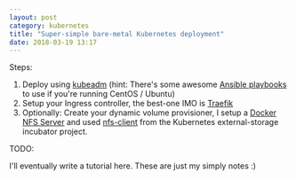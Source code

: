 ```yaml
---
layout: post
category: kubernetes
title: "Super-simple bare-metal Kubernetes deployment"
date: 2018-03-19 13:17
---
```


Steps:
 1. Deploy using [kubeadm](https://kubernetes.io/docs/setup/independent/create-cluster-kubeadm/) (hint: There's some awesome [Ansible playbooks](https://github.com/kairen/kubeadm-ansible) to use if you're running CentOS / Ubuntu)
 2. Setup your Ingress controller, the best-one IMO is [Traefik](https://docs.traefik.io/user-guide/kubernetes/)
 3. Optionally: Create your dynamic volume provisioner, I setup a [Docker NFS Server](https://github.com/cdrage/dockerfiles/tree/master/nfs-server) and used [nfs-client](https://github.com/kubernetes-incubator/external-storage/tree/master/nfs-client) from the Kubernetes external-storage incubator project.

TODO:

I'll eventually write a tutorial here. These are just my simply notes :)
